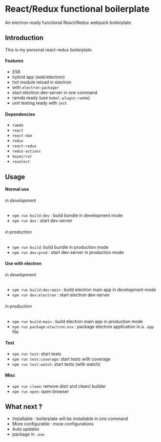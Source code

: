 # React/Redux functional boilerplate

An electron ready functional React/Redux webpack boilerplate

## Introduction
This is my personal react-redux boilerplate.

#### Features
- ES6
- hybrid app (web/electron)
- hot module reload in electron
- with `electron-packager`
- start electron dev-server in one command
- ramda ready (use `babel-plugin-ramda`)
- unit testing ready with `jest`


#### Dependencies
- `ramda`
- `react`
- `react-dom`
- `redux`
- `react-redux`
- `redux-actions`
- `keymirror`
- `reselect`

## Usage

#### Normal use
###### in development
- `npm run build:dev` : build bundle in development mode
- `npm run dev` : start dev-server
###### in production
- `npm run build`: build bundle in production mode
- `npm run dev:prod` : start dev-server in production mode

#### Use with electron
###### in development
- `npm run build:dev:main` : build electron main app in development mode
- `npm run dev:electron` : start electron dev-server
###### in production
- `npm run build:main` : build electron main app in production mode
- `npm run package:electron:osx` : package electron application in a `.app` file

#### Test
- `npm run test`: start tests
- `npm run test:coverage`: start tests with coverage
- `npm run test:watch`: start tests (with watch)

#### Misc
- `npm run clean`: remove dist/ and clean/ builder
- `npm run open`: open browser

## What next ?
- Installable : boilerplate will be installable in one command
- More configurable : more configurations
- Auto updates
- package in `.exe`
